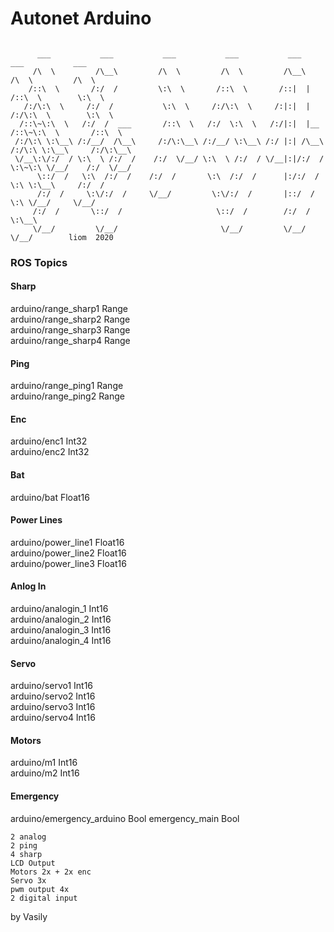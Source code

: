 # Autonet Arduino

```

      ___           ___           ___           ___           ___           ___           ___     
     /\  \         /\__\         /\  \         /\  \         /\__\         /\  \         /\  \    
    /::\  \       /:/  /         \:\  \       /::\  \       /::|  |       /::\  \        \:\  \   
   /:/\:\  \     /:/  /           \:\  \     /:/\:\  \     /:|:|  |      /:/\:\  \        \:\  \  
  /::\~\:\  \   /:/  /  ___       /::\  \   /:/  \:\  \   /:/|:|  |__   /::\~\:\  \       /::\  \ 
 /:/\:\ \:\__\ /:/__/  /\__\     /:/\:\__\ /:/__/ \:\__\ /:/ |:| /\__\ /:/\:\ \:\__\     /:/\:\__\
 \/__\:\/:/  / \:\  \ /:/  /    /:/  \/__/ \:\  \ /:/  / \/__|:|/:/  / \:\~\:\ \/__/    /:/  \/__/
      \::/  /   \:\  /:/  /    /:/  /       \:\  /:/  /      |:/:/  /   \:\ \:\__\     /:/  /     
      /:/  /     \:\/:/  /     \/__/         \:\/:/  /       |::/  /     \:\ \/__/     \/__/      
     /:/  /       \::/  /                     \::/  /        /:/  /       \:\__\                  
     \/__/         \/__/                       \/__/         \/__/         \/__/        liom  2020

```
### ROS Topics
#### Sharp
arduino/range_sharp1 Range \
arduino/range_sharp2 Range \
arduino/range_sharp3 Range \
arduino/range_sharp4 Range
#### Ping
arduino/range_ping1 Range \
arduino/range_ping2 Range
#### Enc
arduino/enc1 Int32 \
arduino/enc2 Int32
#### Bat
arduino/bat Float16
#### Power Lines 
arduino/power_line1 Float16 \
arduino/power_line2 Float16 \
arduino/power_line3 Float16
#### Anlog In
arduino/analogin_1 Int16 \
arduino/analogin_2 Int16 \
arduino/analogin_3 Int16 \
arduino/analogin_4 Int16
#### Servo
arduino/servo1 Int16 \
arduino/servo2 Int16 \
arduino/servo3 Int16 \
arduino/servo4 Int16
#### Motors
arduino/m1 Int16 \
arduino/m2 Int16
#### Emergency 
arduino/emergency_arduino Bool
emergency_main Bool

```
2 analog 
2 ping 
4 sharp
LCD Output
Motors 2x + 2x enc
Servo 3x 
pwm output 4x
2 digital input
```

by Vasily
